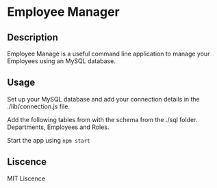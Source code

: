 # Employee Manager

## Description
Employee Manage is a useful command line application to manage your Employees using an MySQL database.

## Usage
Set up your MySQL database and add your connection details in the ./lib/connection.js file.

Add the following tables from with the schema from the ./sql folder. Departments, Employees and Roles.

Start the app using ```npm start```

## Liscence
MIT Liscence
